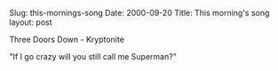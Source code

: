Slug: this-mornings-song
Date: 2000-09-20
Title: This morning's song
layout: post

Three Doors Down - Kryptonite

&quot;If I go crazy will you still call me Superman?&quot;

